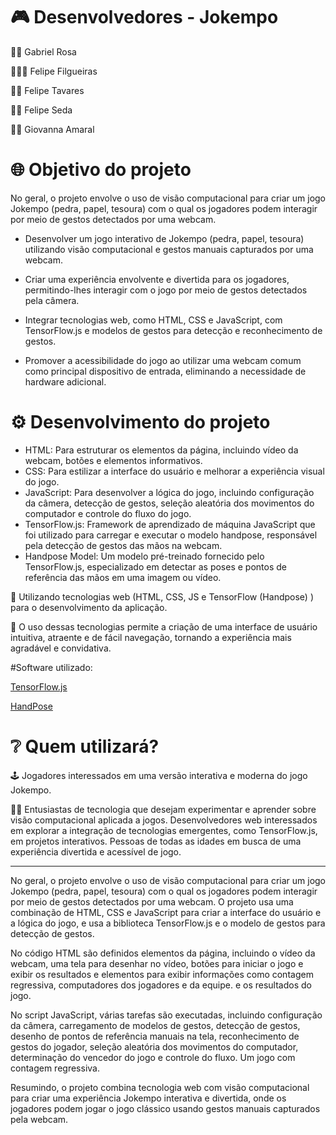 # 🎮 Desenvolvedores - Jokempo 

👦🏽 Gabriel Rosa

🧔🏻‍♂️ Felipe Filgueiras

👦🏻 Felipe Tavares

👦🏻 Felipe Seda

👩🏻 Giovanna Amaral

# 🌐 Objetivo do projeto

No geral, o projeto envolve o uso de visão computacional para criar um jogo Jokempo (pedra, papel, tesoura) com o qual os jogadores podem interagir por meio de gestos detectados por uma webcam.

- Desenvolver um jogo interativo de Jokempo (pedra, papel, tesoura) utilizando visão computacional e gestos manuais capturados por uma webcam.

- Criar uma experiência envolvente e divertida para os jogadores, permitindo-lhes interagir com o jogo por meio de gestos detectados pela câmera.

- Integrar tecnologias web, como HTML, CSS e JavaScript, com TensorFlow.js e modelos de gestos para detecção e reconhecimento de gestos.

- Promover a acessibilidade do jogo ao utilizar uma webcam comum como principal dispositivo de entrada, eliminando a necessidade de hardware adicional.

# ⚙️ Desenvolvimento do projeto

- HTML: Para estruturar os elementos da página, incluindo vídeo da webcam, botões e elementos informativos.
- CSS: Para estilizar a interface do usuário e melhorar a experiência visual do jogo.
- JavaScript: Para desenvolver a lógica do jogo, incluindo configuração da câmera, detecção de gestos, seleção aleatória dos movimentos do computador e controle do fluxo do jogo.
- TensorFlow.js: Framework de aprendizado de máquina JavaScript que foi utilizado para carregar e executar o modelo handpose, responsável pela detecção de gestos das mãos na webcam.
- Handpose Model: Um modelo pré-treinado fornecido pelo TensorFlow.js, especializado em detectar as poses e pontos de referência das mãos em uma imagem ou vídeo.


🚀 Utilizando tecnologias web (HTML, CSS, JS e TensorFlow (Handpose) ) para o desenvolvimento da aplicação.

🎨 O uso dessas tecnologias permite a criação de uma interface de usuário intuitiva, atraente e de fácil navegação, tornando a experiência mais agradável e convidativa.

#Software utilizado: 

[TensorFlow.js](https://github.com/tensorflow/tfjs)

[HandPose](https://cdn.jsdelivr.net/npm/@tensorflow-models/handpose)

# ❔ Quem utilizará?

🕹️ Jogadores interessados em uma versão interativa e moderna do jogo Jokempo.


✍🏻 Entusiastas de tecnologia que desejam experimentar e aprender sobre visão computacional aplicada a jogos.
Desenvolvedores web interessados em explorar a integração de tecnologias emergentes, como TensorFlow.js, em projetos interativos.
Pessoas de todas as idades em busca de uma experiência divertida e acessível de jogo.


---------------------------------------------------------------------------------------------------------------------


No geral, o projeto envolve o uso de visão computacional para criar um jogo Jokempo (pedra, papel, tesoura) com o qual os jogadores podem interagir por meio de gestos detectados por uma webcam. O projeto usa uma combinação de HTML, CSS e JavaScript para criar a interface do usuário e a lógica do jogo, e usa a biblioteca TensorFlow.js e o modelo de gestos para detecção de gestos.

No código HTML são definidos elementos da página, incluindo o vídeo da webcam, uma tela para desenhar no vídeo, botões para iniciar o jogo e exibir os resultados e elementos para exibir informações como contagem regressiva, computadores dos jogadores e da equipe. e os resultados do jogo.


No script JavaScript, várias tarefas são executadas, incluindo configuração da câmera, carregamento de modelos de gestos, detecção de gestos, desenho de pontos de referência manuais na tela, reconhecimento de gestos do jogador, seleção aleatória dos movimentos do computador, determinação do vencedor do jogo e controle do fluxo. Um jogo com contagem regressiva.

Resumindo, o projeto combina tecnologia web com visão computacional para criar uma experiência Jokempo interativa e divertida, onde os jogadores podem jogar o jogo clássico usando gestos manuais capturados pela webcam.
